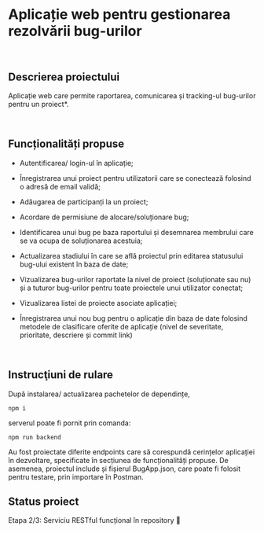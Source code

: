 # **Aplicație web pentru gestionarea rezolvării bug-urilor**<br/><br/>

## Descrierea proiectului<br/>

Aplicație web care permite raportarea, comunicarea și tracking-ul bug-urilor pentru un proiect*.

<br/>

## Funcționalități propuse

  -	Autentificarea/ login-ul în aplicație;
  
  -	Înregistrarea unui proiect pentru utilizatorii care se conectează folosind o adresă de email validă;
  
  -	Adăugarea de participanți la un proiect; 
  
  -	Acordare de permisiune de alocare/soluționare bug;
  
  -	Identificarea unui bug pe baza raportului și desemnarea membrului care se va ocupa de soluționarea acestuia;
  
  -	Actualizarea stadiului în care se află proiectul prin editarea statusului bug-ului existent în baza de date;
  
  -	Vizualizarea bug-urilor raportate la nivel de proiect (soluționate sau nu) și a tuturor bug-urilor pentru toate proiectele unui utilizator conectat;
  
  -	Vizualizarea listei de proiecte asociate aplicației;
  
  -	Înregistrarea unui nou bug pentru o aplicație din baza de date folosind metodele de clasificare oferite de aplicație (nivel de severitate, prioritate, descriere și commit link)
<br/>

## Instrucţiuni de rulare

După instalarea/ actualizarea pachetelor de dependințe,

``` 
npm i
```

serverul poate fi pornit prin comanda:

``` 
npm run backend
```

Au fost proiectate diferite endpoints care să corespundă cerințelor aplicației în dezvoltare, specificate în secțiunea de funcționalități propuse.
De asemenea, proiectul include și fișierul BugApp.json, care poate fi folosit pentru testare, prin importare în Postman.
<br/>
## Status proiect
  
Etapa 2/3: Serviciu RESTful funcțional în repository
🐢
